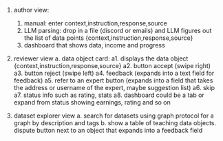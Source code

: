 1. author view:

    1. manual: enter  context,instruction,response,source
    1. LLM parsing: drop in a file (discord or emails) and LLM figures out the list of data points {context,instruction,response,source}
    1. dashboard that shows data, income and progress

2. reviewer view
    a. data object card:
    a1. displays the data object {context,instruction,response,source}
    a2. button accept (swipe right)
    a3. button reject (swipe left)
    a4. feedback (expands into a text field for feedback)
    a5. refer to an expert button (expands into a field that takes the address or username of the expert, maybe suggestion list)
    a6. skip
    a7. status info such as rating, stats
    a8. dashboard could be a tab or expand from status showing earnings, rating and so on

3. dataset explorer view
    a. search for datasets using graph protocol for a graph by description and tags
    b. show a table of teaching data objects. dispute button next to an object that expands into a feedback field
